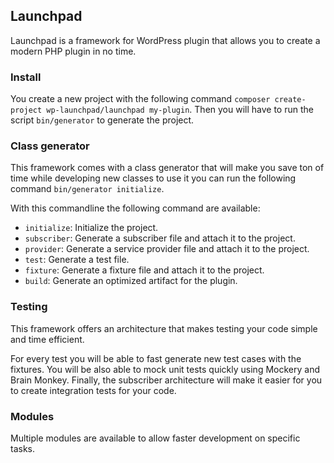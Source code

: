 ## Launchpad
Launchpad is a framework for WordPress plugin that allows you to create a modern PHP plugin in no time.

### Install
You create a new project with the following command `composer create-project wp-launchpad/launchpad my-plugin`.
Then you will have to run the script `bin/generator` to generate the project.

### Class generator
This framework comes with a class generator that will make you save ton of time while developing new 
classes to use it you can run the following command `bin/generator initialize`.

With this commandline the following command are available:
- `initialize`: Initialize the project.
- `subscriber`: Generate a subscriber file and attach it to the project.
- `provider`: Generate a service provider file and attach it to the project.
- `test`: Generate a test file.
- `fixture`: Generate a fixture file and attach it to the project.
- `build`: Generate an optimized artifact for the plugin.

### Testing
This framework offers an architecture that makes testing your code simple and time efficient.

For every test you will be able to fast generate new test cases with the fixtures.
You will be also able to mock unit tests quickly using Mockery and Brain Monkey.
Finally, the subscriber architecture will make it easier for you to create integration tests for your code.

### Modules
Multiple modules are available to allow faster development on specific tasks.
